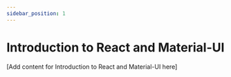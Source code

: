 ```yaml
---
sidebar_position: 1
---
```


# Introduction to React and Material-UI

[Add content for Introduction to React and Material-UI here]
